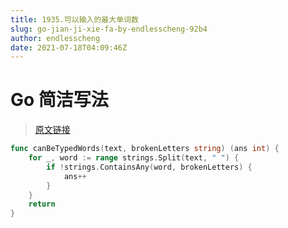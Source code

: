 ```yaml
---
title: 1935.可以输入的最大单词数
slug: go-jian-ji-xie-fa-by-endlesscheng-92b4
author: endlesscheng
date: 2021-07-18T04:09:46Z
---
```

# Go 简洁写法
 
> [原文链接](https://leetcode.cn/problems/maximum-number-of-words-you-can-type/solution/go-jian-ji-xie-fa-by-endlesscheng-92b4)
```go
func canBeTypedWords(text, brokenLetters string) (ans int) {
	for _, word := range strings.Split(text, " ") {
		if !strings.ContainsAny(word, brokenLetters) {
			ans++
		}
	}
	return
}
```

